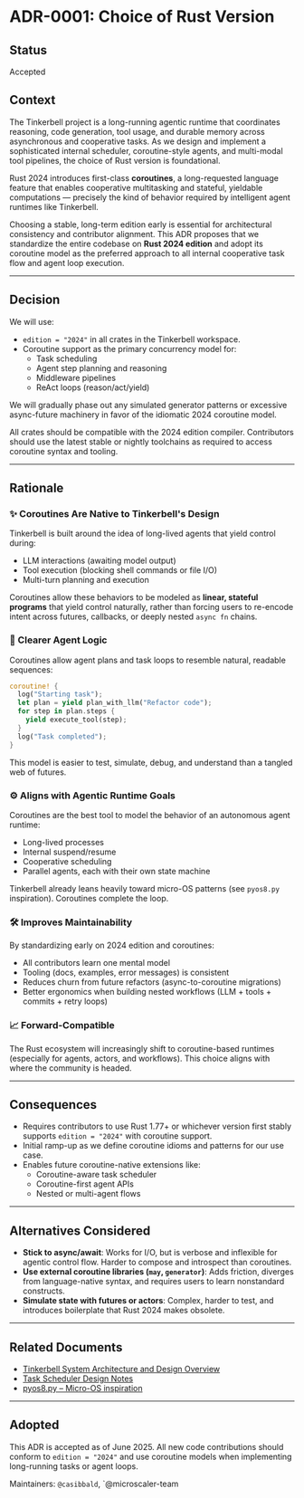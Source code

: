 # ADR-0001: Choice of Rust Version

## Status
Accepted

## Context
The Tinkerbell project is a long-running agentic runtime that coordinates reasoning, code generation, tool usage, and durable memory across asynchronous and cooperative tasks. As we design and implement a sophisticated internal scheduler, coroutine-style agents, and multi-modal tool pipelines, the choice of Rust version is foundational.

Rust 2024 introduces first-class **coroutines**, a long-requested language feature that enables cooperative multitasking and stateful, yieldable computations — precisely the kind of behavior required by intelligent agent runtimes like Tinkerbell.

Choosing a stable, long-term edition early is essential for architectural consistency and contributor alignment. This ADR proposes that we standardize the entire codebase on **Rust 2024 edition** and adopt its coroutine model as the preferred approach to all internal cooperative task flow and agent loop execution.

---

## Decision

We will use:
- `edition = "2024"` in all crates in the Tinkerbell workspace.
- Coroutine support as the primary concurrency model for:
    - Task scheduling
    - Agent step planning and reasoning
    - Middleware pipelines
    - ReAct loops (reason/act/yield)

We will gradually phase out any simulated generator patterns or excessive async-future machinery in favor of the idiomatic 2024 coroutine model.

All crates should be compatible with the 2024 edition compiler. Contributors should use the latest stable or nightly toolchains as required to access coroutine syntax and tooling.

---

## Rationale

### ✨ Coroutines Are Native to Tinkerbell's Design
Tinkerbell is built around the idea of long-lived agents that yield control during:
- LLM interactions (awaiting model output)
- Tool execution (blocking shell commands or file I/O)
- Multi-turn planning and execution

Coroutines allow these behaviors to be modeled as **linear, stateful programs** that yield control naturally, rather than forcing users to re-encode intent across futures, callbacks, or deeply nested `async fn` chains.

### 🧠 Clearer Agent Logic
Coroutines allow agent plans and task loops to resemble natural, readable sequences:
```rust
coroutine! {
  log("Starting task");
  let plan = yield plan_with_llm("Refactor code");
  for step in plan.steps {
    yield execute_tool(step);
  }
  log("Task completed");
}
```
This model is easier to test, simulate, debug, and understand than a tangled web of futures.

### ⚙️ Aligns with Agentic Runtime Goals
Coroutines are the best tool to model the behavior of an autonomous agent runtime:
- Long-lived processes
- Internal suspend/resume
- Cooperative scheduling
- Parallel agents, each with their own state machine

Tinkerbell already leans heavily toward micro-OS patterns (see `pyos8.py` inspiration). Coroutines complete the loop.

### 🛠️ Improves Maintainability
By standardizing early on 2024 edition and coroutines:
- All contributors learn one mental model
- Tooling (docs, examples, error messages) is consistent
- Reduces churn from future refactors (async-to-coroutine migrations)
- Better ergonomics when building nested workflows (LLM + tools + commits + retry loops)

### 📈 Forward-Compatible
The Rust ecosystem will increasingly shift to coroutine-based runtimes (especially for agents, actors, and workflows). This choice aligns with where the community is headed.

---

## Consequences

- Requires contributors to use Rust 1.77+ or whichever version first stably supports `edition = "2024"` with coroutine support.
- Initial ramp-up as we define coroutine idioms and patterns for our use case.
- Enables future coroutine-native extensions like:
    - Coroutine-aware task scheduler
    - Coroutine-first agent APIs
    - Nested or multi-agent flows

---

## Alternatives Considered

- **Stick to async/await**: Works for I/O, but is verbose and inflexible for agentic control flow. Harder to compose and introspect than coroutines.
- **Use external coroutine libraries (`may`, `generator`)**: Adds friction, diverges from language-native syntax, and requires users to learn nonstandard constructs.
- **Simulate state with futures or actors**: Complex, harder to test, and introduces boilerplate that Rust 2024 makes obsolete.

---

## Related Documents
- [Tinkerbell System Architecture and Design Overview](../whitepapers/Tinkerbell%20System%20Architecture%20and%20Design%20Overview.md)
- [Task Scheduler Design Notes](../whitepapers/task_scheduler.md)
- [pyos8.py – Micro-OS inspiration](http://www.dabeaz.com/coroutines/pyos8.py)

---

## Adopted
This ADR is accepted as of June 2025. All new code contributions should conform to `edition = "2024"` and use coroutine models when implementing long-running tasks or agent loops.

Maintainers: `@casibbald`, `@microscaler-team